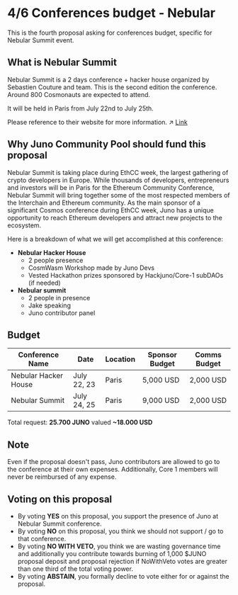 # 4/6 Conferences budget - Nebular

This is the fourth proposal asking for conferences budget, specific for Nebular Summit event.

## What is Nebular Summit
Nebular Summit is a 2 days conference + hacker house organized by Sebastien Couture and team. This is the second edition the conference. Around 800 Cosmonauts are expected to attend.

It will be held in Paris from July 22nd to July 25th.

Please reference to their website for more information. ↗ [Link](https://www.nebular.builders/) 

## Why Juno Community Pool should fund this proposal
Nebular Summit is taking place during EthCC week, the largest gathering of crypto developers in Europe. While thousands of developers, entrepreneurs and investors will be in Paris for the Ethereum Community Conference, Nebular Summit will bring together some of the most respected members of the Interchain and Ethereum community. As the main sponsor of a significant Cosmos conference during EthCC week, Juno has a unique opportunity to reach Ethereum developers and attract new projects to the ecosystem.

Here is a breakdown of what we will get accomplished at this conference:

- **Nebular Hacker House**
    - 2 people presence
    - CosmWasm Workshop made by Juno Devs
    - Vested Hackathon prizes sponsored by Hackjuno/Core-1 subDAOs (if needed)
- **Nebular summit**
    - 2 people in presence
    - Jake speaking
    - Juno contributor panel

## Budget

| Conference Name | Date | Location | Sponsor Budget | Comms Budget |
| -------- | -------- | -------- | -------- | -------- |
| Nebular Hacker House | July 22, 23 | Paris | 5,000 USD | 2,000 USD |
| Nebular Summit | July 24, 25 | Paris | 9,000 USD | 2,000 USD |

Total request: **25.700 JUNO** valued **~18.000 USD**

## Note
Even if the proposal doesn't pass, Juno contributors are allowed to go to the conference at their own expenses. Additionally, Core 1 members will never be reimbursed of any expense.

## Voting on this proposal
* By voting **YES** on this proposal, you support the presence of Juno at Nebular Summit conference.
* By voting **NO** on this proposal, you think we should not support / go to that conference.
* By voting **NO WITH VETO**, you think we are wasting governance time and additionally you contribute towards burning of 1,000 $JUNO proposal deposit and proposal rejection if NoWithVeto votes are greater than one third of the total voting power.
* By voting **ABSTAIN**, you formally decline to vote either for or against the proposal.